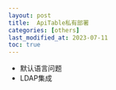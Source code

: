 ```yaml
---
layout: post
title:  ApiTable私有部署
categories: [others]
last_modified_at: 2023-07-11
toc: true
---
```


- 默认语言问题
- LDAP集成
